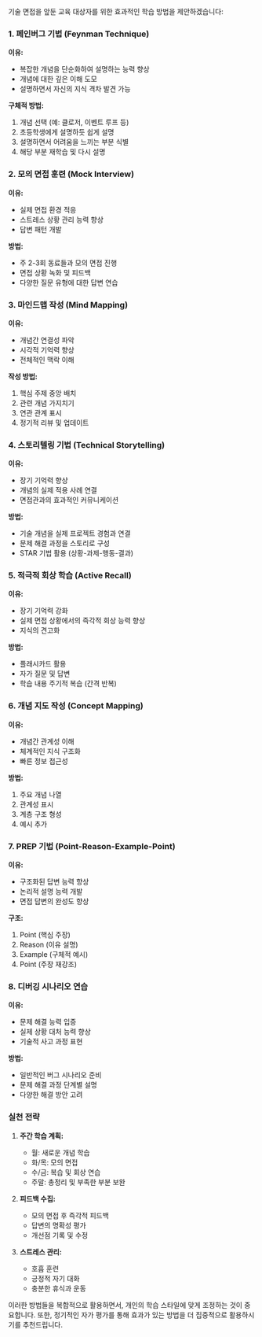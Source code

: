 기술 면접을 앞둔 교육 대상자를 위한 효과적인 학습 방법을 제안하겠습니다:

### 1. 페인버그 기법 (Feynman Technique)
**이유:**
- 복잡한 개념을 단순화하여 설명하는 능력 향상
- 개념에 대한 깊은 이해 도모
- 설명하면서 자신의 지식 격차 발견 가능

**구체적 방법:**
1. 개념 선택 (예: 클로저, 이벤트 루프 등)
2. 초등학생에게 설명하듯 쉽게 설명
3. 설명하면서 어려움을 느끼는 부분 식별
4. 해당 부분 재학습 및 다시 설명

### 2. 모의 면접 훈련 (Mock Interview)
**이유:**
- 실제 면접 환경 적응
- 스트레스 상황 관리 능력 향상
- 답변 패턴 개발

**방법:**
- 주 2-3회 동료들과 모의 면접 진행
- 면접 상황 녹화 및 피드백
- 다양한 질문 유형에 대한 답변 연습

### 3. 마인드맵 작성 (Mind Mapping)
**이유:**
- 개념간 연결성 파악
- 시각적 기억력 향상
- 전체적인 맥락 이해

**작성 방법:**
1. 핵심 주제 중앙 배치
2. 관련 개념 가지치기
3. 연관 관계 표시
4. 정기적 리뷰 및 업데이트

### 4. 스토리텔링 기법 (Technical Storytelling)
**이유:**
- 장기 기억력 향상
- 개념의 실제 적용 사례 연결
- 면접관과의 효과적인 커뮤니케이션

**방법:**
- 기술 개념을 실제 프로젝트 경험과 연결
- 문제 해결 과정을 스토리로 구성
- STAR 기법 활용 (상황-과제-행동-결과)

### 5. 적극적 회상 학습 (Active Recall)
**이유:**
- 장기 기억력 강화
- 실제 면접 상황에서의 즉각적 회상 능력 향상
- 지식의 견고화

**방법:**
- 플래시카드 활용
- 자가 질문 및 답변
- 학습 내용 주기적 복습 (간격 반복)

### 6. 개념 지도 작성 (Concept Mapping)
**이유:**
- 개념간 관계성 이해
- 체계적인 지식 구조화
- 빠른 정보 접근성

**방법:**
1. 주요 개념 나열
2. 관계성 표시
3. 계층 구조 형성
4. 예시 추가

### 7. PREP 기법 (Point-Reason-Example-Point)
**이유:**
- 구조화된 답변 능력 향상
- 논리적 설명 능력 개발
- 면접 답변의 완성도 향상

**구조:**
1. Point (핵심 주장)
2. Reason (이유 설명)
3. Example (구체적 예시)
4. Point (주장 재강조)

### 8. 디버깅 시나리오 연습
**이유:**
- 문제 해결 능력 입증
- 실제 상황 대처 능력 향상
- 기술적 사고 과정 표현

**방법:**
- 일반적인 버그 시나리오 준비
- 문제 해결 과정 단계별 설명
- 다양한 해결 방안 고려

### 실천 전략
1. **주간 학습 계획:**
   - 월: 새로운 개념 학습
   - 화/목: 모의 면접
   - 수/금: 복습 및 회상 연습
   - 주말: 총정리 및 부족한 부분 보완

2. **피드백 수집:**
   - 모의 면접 후 즉각적 피드백
   - 답변의 명확성 평가
   - 개선점 기록 및 수정

3. **스트레스 관리:**
   - 호흡 훈련
   - 긍정적 자기 대화
   - 충분한 휴식과 운동

이러한 방법들을 복합적으로 활용하면서, 개인의 학습 스타일에 맞게 조정하는 것이 중요합니다. 또한, 정기적인 자가 평가를 통해 효과가 있는 방법을 더 집중적으로 활용하시기를 추천드립니다.
